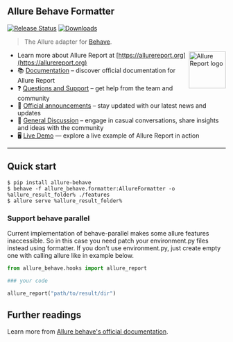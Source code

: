 ## Allure Behave Formatter

[![Release Status](https://img.shields.io/pypi/v/allure-behave)](https://pypi.python.org/pypi/allure-behave)
[![Downloads](https://img.shields.io/pypi/dm/allure-behave)](https://pypi.python.org/pypi/allure-behave)

> The Allure adapter for [Behave](https://behave.readthedocs.io/en/latest/).

[<img src="https://allurereport.org/public/img/allure-report.svg" height="85px" alt="Allure Report logo" align="right" />](https://allurereport.org "Allure Report")

- Learn more about Allure Report at [https://allurereport.org](https://allurereport.org)
- 📚 [Documentation](https://allurereport.org/docs/) – discover official documentation for Allure Report
- ❓ [Questions and Support](https://github.com/orgs/allure-framework/discussions/categories/questions-support) – get help from the team and community
- 📢 [Official announcements](https://github.com/orgs/allure-framework/discussions/categories/announcements) –  stay updated with our latest news and updates
- 💬 [General Discussion](https://github.com/orgs/allure-framework/discussions/categories/general-discussion) – engage in casual conversations, share insights and ideas with the community
- 🖥️ [Live Demo](https://demo.allurereport.org/) — explore a live example of Allure Report in action

---

## Quick start

```shell
$ pip install allure-behave
$ behave -f allure_behave.formatter:AllureFormatter -o %allure_result_folder% ./features
$ allure serve %allure_result_folder%
```

### Support behave parallel

Current implementation of behave-parallel makes some allure features inaccessible.
So in this case you need patch your environment.py files instead using formatter.
If you don't use environment.py, just create empty one with calling allure like
in example below.

```python
from allure_behave.hooks import allure_report

### your code

allure_report("path/to/result/dir")
```

## Further readings

Learn more from [Allure behave's official documentation](https://allurereport.org/docs/behave/).
